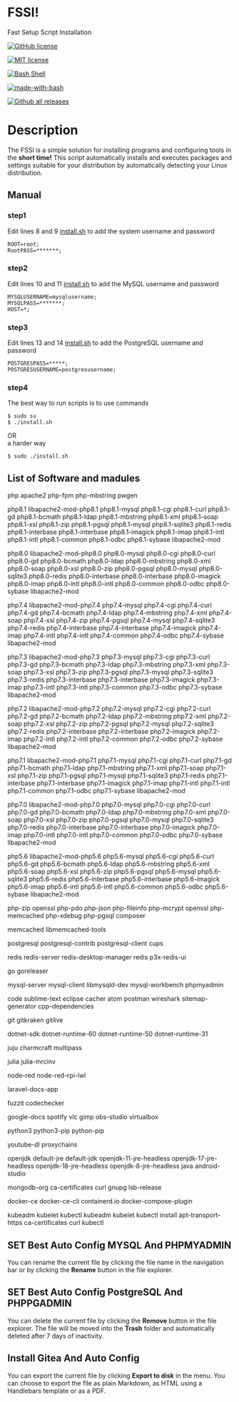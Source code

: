 
#  FSSI!
Fast Setup Script Installation

[![GitHub license](https://img.shields.io/github/license/Naereen/StrapDown.js.svg)](https://github.com/Naereen/StrapDown.js/blob/master/LICENSE)

[![MIT license](https://img.shields.io/badge/License-MIT-blue.svg)](https://lbesson.mit-license.org/)

[![Bash Shell](https://badges.frapsoft.com/bash/v1/bash.png?v=103)](https://github.com/ellerbrock/open-source-badges/)

[![made-with-bash](https://img.shields.io/badge/Made%20with-Bash-1f425f.svg)](https://www.gnu.org/software/bash/)

[![Github all releases](https://img.shields.io/github/downloads/Naereen/StrapDown.js/total.svg)](https://GitHub.com/Naereen/StrapDown.js/releases/)

# Description
The FSSI is a simple solution for installing programs and configuring tools in the  **short time!**
This script automatically installs and executes packages and settings suitable for your distribution by automatically detecting your Linux distribution.

## Manual
### step1
Edit lines 8 and 9 [install.sh](https://github.com/khaliilii/FSSI/blob/main/install.sh "install.sh") to add the system username and password
```command
ROOT=root;
RootPASS=*******;
```
### step2
Edit lines 10 and 11 [install.sh](https://github.com/khaliilii/FSSI/blob/main/install.sh "install.sh") to add the MySQL username and password
```command
MYSQLUSERNAME=mysqlusername;
MYSQLPASS=*******;
HOST=*;
```
### step3
Edit lines 13 and 14 [install.sh](https://github.com/khaliilii/FSSI/blob/main/install.sh "install.sh") to add the PostgreSQL username and password
```command
POSTGRESPASS=*****;
POSTGRESUSERNAME=postgresusername;
```
### step4
The best way to run scripts is to use commands
```command
$ sudo su
$ ./install.sh
```
OR  
a harder way
```command
$ sudo ./install.sh
```
## List of Software and madules
php apache2 php-fpm php-mbstring pwgen 

php8.1 libapache2-mod-php8.1 php8.1-mysql php8.1-cgi php8.1-curl php8.1-gd php8.1-bcmath php8.1-ldap php8.1-mbstring php8.1-xml php8.1-soap php8.1-xsl php8.1-zip php8.1-pgsql php8.1-mysql php8.1-sqlite3 php8.1-redis php8.1-interbase php8.1-interbase php8.1-imagick php8.1-imap php8.1-intl php8.1-intl php8.1-common php8.1-odbc php8.1-sybase libapache2-mod

php8.0 libapache2-mod-php8.0 php8.0-mysql php8.0-cgi php8.0-curl php8.0-gd php8.0-bcmath php8.0-ldap php8.0-mbstring php8.0-xml php8.0-soap php8.0-xsl php8.0-zip php8.0-pgsql php8.0-mysql php8.0-sqlite3 php8.0-redis php8.0-interbase php8.0-interbase php8.0-imagick php8.0-imap php8.0-intl php8.0-intl php8.0-common php8.0-odbc php8.0-sybase libapache2-mod

php7.4 libapache2-mod-php7.4 php7.4-mysql php7.4-cgi php7.4-curl php7.4-gd php7.4-bcmath php7.4-ldap php7.4-mbstring php7.4-xml php7.4-soap php7.4-xsl php7.4-zip php7.4-pgsql php7.4-mysql php7.4-sqlite3 php7.4-redis php7.4-interbase php7.4-interbase php7.4-imagick php7.4-imap php7.4-intl php7.4-intl php7.4-common php7.4-odbc php7.4-sybase libapache2-mod

php7.3 libapache2-mod-php7.3 php7.3-mysql php7.3-cgi php7.3-curl php7.3-gd php7.3-bcmath php7.3-ldap php7.3-mbstring php7.3-xml php7.3-soap php7.3-xsl php7.3-zip php7.3-pgsql php7.3-mysql php7.3-sqlite3 php7.3-redis php7.3-interbase php7.3-interbase php7.3-imagick php7.3-imap php7.3-intl php7.3-intl php7.3-common php7.3-odbc php7.3-sybase libapache2-mod

php7.2 libapache2-mod-php7.2 php7.2-mysql php7.2-cgi php7.2-curl php7.2-gd php7.2-bcmath php7.2-ldap php7.2-mbstring php7.2-xml php7.2-soap php7.2-xsl php7.2-zip php7.2-pgsql php7.2-mysql php7.2-sqlite3 php7.2-redis php7.2-interbase php7.2-interbase php7.2-imagick php7.2-imap php7.2-intl php7.2-intl php7.2-common php7.2-odbc php7.2-sybase libapache2-mod

php7.1 libapache2-mod-php7.1 php7.1-mysql php7.1-cgi php7.1-curl php7.1-gd php7.1-bcmath php7.1-ldap php7.1-mbstring php7.1-xml php7.1-soap php7.1-xsl php7.1-zip php7.1-pgsql php7.1-mysql php7.1-sqlite3 php7.1-redis php7.1-interbase php7.1-interbase php7.1-imagick php7.1-imap php7.1-intl php7.1-intl php7.1-common php7.1-odbc php7.1-sybase libapache2-mod

php7.0 libapache2-mod-php7.0 php7.0-mysql php7.0-cgi php7.0-curl php7.0-gd php7.0-bcmath php7.0-ldap php7.0-mbstring php7.0-xml php7.0-soap php7.0-xsl php7.0-zip php7.0-pgsql php7.0-mysql php7.0-sqlite3 php7.0-redis php7.0-interbase php7.0-interbase php7.0-imagick php7.0-imap php7.0-intl php7.0-intl php7.0-common php7.0-odbc php7.0-sybase libapache2-mod

php5.6 libapache2-mod-php5.6 php5.6-mysql php5.6-cgi php5.6-curl php5.6-gd php5.6-bcmath php5.6-ldap php5.6-mbstring php5.6-xml php5.6-soap php5.6-xsl php5.6-zip php5.6-pgsql php5.6-mysql php5.6-sqlite3 php5.6-redis php5.6-interbase php5.6-interbase php5.6-imagick php5.6-imap php5.6-intl php5.6-intl php5.6-common php5.6-odbc php5.6-sybase libapache2-mod

php-zip openssl php-pdo php-json php-fileinfo php-mcrypt openssl php-memcached php-xdebug php-pgsql composer

memcached libmemcached-tools

postgresql postgresql-contrib postgresql-client cups

redis redis-server redis-desktop-manager redis p3x-redis-ui 

go goreleaser

mysql-server mysql-client libmysqld-dev mysql-workbench phpmyadmin

code sublime-text eclipse cacher atom postman wireshark sitemap-generator cpp-dependencies

git gitkraken gitlive

dotnet-sdk dotnet-runtime-60 dotnet-runtime-50 dotnet-runtime-31

juju charmcraft multipass

julia julia-mrcinv

node-red node-red-rpi-lwl

laravel-docs-app

fuzzit codechecker

google-docs spotify vlc gimp obs-studio virtualbox

python3 python3-pip python-pip

youtube-dl proxychains

openjdk default-jre default-jdk openjdk-11-jre-headless openjdk-17-jre-headless openjdk-18-jre-headless openjdk-8-jre-headless java android-studio

mongodb-org ca-certificates curl gnupg lsb-release

docker-ce docker-ce-cli containerd.io docker-compose-plugin

kubeadm kubelet kubectl kubeadm kubelet kubectl install apt-transport-https ca-certificates curl kubectl

## SET ‌Best Auto Config MYSQL And PHPMYADMIN

You can rename the current file by clicking the file name in the navigation bar or by clicking the **Rename** button in the file explorer.

## SET ‌Best Auto Config PostgreSQL And PHPPGADMIN

You can delete the current file by clicking the **Remove** button in the file explorer. The file will be moved into the **Trash** folder and automatically deleted after 7 days of inactivity.

## Install Gitea And Auto Config 

You can export the current file by clicking **Export to disk** in the menu. You can choose to export the file as plain Markdown, as HTML using a Handlebars template or as a PDF.
